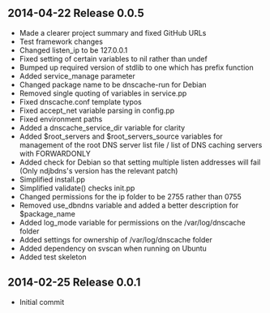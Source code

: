 ## 2014-04-22 Release 0.0.5

- Made a clearer project summary and fixed GitHub URLs
- Test framework changes
- Changed listen_ip to be 127.0.0.1
- Fixed setting of certain variables to nil rather than undef
- Bumped up required version of stdlib to one which has prefix function
- Added service_manage parameter
- Changed package name to be dnscache-run for Debian
- Removed single quoting of variables in service.pp
- Fixed dnscache.conf template typos
- Fixed accept_net variable parsing in config.pp
- Fixed environment paths
- Added a dnscache_service_dir variable for clarity
- Added $root_servers and $root_servers_source variables for management of the
  root DNS server list file / list of DNS caching servers with FORWARDONLY
- Added check for Debian so that setting multiple listen addresses will fail
  (Only ndjbdns's version has the relevant patch)
- Simplified install.pp
- Simplified validate() checks init.pp
- Changed permissions for the ip folder to be 2755 rather than 0755
- Removed use_dbndns variable and added a better description for $package_name
- Added log_mode variable for permissions on the /var/log/dnscache folder
- Added settings for ownership of /var/log/dnscache folder
- Added dependency on svscan when running on Ubuntu
- Added test skeleton

## 2014-02-25 Release 0.0.1

- Initial commit
